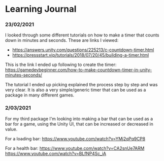 # Learning Journal

### 23/02/2021
I looked through some different tutorials on how to make a timer that counts down in minutes and seconds.
These are links I viewed:
- https://answers.unity.com/questions/225213/c-countdown-timer.html
- https://pressstart.vip/tutorials/2018/07/20/45/building-a-timer.html

This is the link I ended up following to create the timer:
https://gamedevbeginner.com/how-to-make-countdown-timer-in-unity-minutes-seconds/

The tutorial I ended up picking explained the process step by step and was very clear. It is also a very simple/generic timer that can be used as a package in many different games.

### 2/03/2021
For my third package I'm looking into making a bar that can be used as a bar for a game, using the Unity UI, that can be increased or decreased in value.

For a loading bar:
https://www.youtube.com/watch?v=YMj2qPq9CP8

For a health bar:
https://www.youtube.com/watch?v=CA2snUe7ARM
https://www.youtube.com/watch?v=BLfNP4Sc_iA


